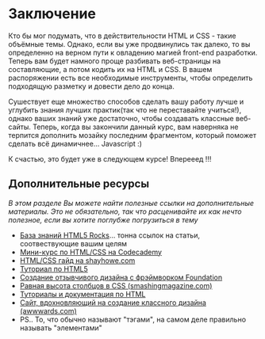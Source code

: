 # Заключение

Кто бы мог подумать, что в действительности HTML и CSS - такие объёмные темы. Однако, если вы уже продвинулись так далеко, то вы определенно на верном пути к овладению магией front-end разработки. Теперь вам будет намного проще разбивать веб-страницы на составляющие, а потом кодить их на HTML и CSS. В вашем распоряжении есть все необходимые инструменты, чтобы определить подходящую разметку и довести дело до конца.

Сушествует еще множество способов сделать вашу работу лучше и углубить знания лучших практик(так что не переставайте учиться!), однако ваших знаний уже достаточно, чтобы создавать классные веб-сайты. Теперь, когда вы закончили данный курс, вам наверняка не терпится дополнить мозайку последним фрагментом, который поможет сделать всё динамичнее... Javascript :)

К счастью, это будет уже в следующем курсе! Вперееед !!! 

## Дополнительные ресурсы

*В этом разделе Вы можете найти полезные ссылки на дополнительные материалы. Это не обязательно, так что расценивайте их как нечто полезное, если вы хотите поглубже погрузиться в тему*

* [База знаний HTML5 Rocks](http://www.html5rocks.com/en/)... тонна ссылок на статьи, соотвествующие вашим целям
* [Мини-курс по HTML/CSS на Codecademy](http://www.codecademy.com/tracks/web)
* [HTML/СSS гайд на shayhowe.com](http://learn.shayhowe.com/html-css/)
* [Туториал по HTML5](http://www.html-5-tutorial.com/start-html5-tutorial.htm)
* [Создание отзывчивого дизайна с фрэймворком Foundation](http://alistapart.com/article/dive-into-responsive-prototyping-with-foundation)
* [Равная высота столбцов в CSS (smashingmagazine.com)](http://coding.smashingmagazine.com/2010/11/08/equal-height-columns-using-borders-and-negative-margins-with-css/)
* [Туториалы и документация по HTML](http://www.webplatform.org/)
* [Сайт, вдохновляющий на создание классного дизайна (awwwards.com)](http://www.awwwards.com/)
* PS.. То, что обычно называют "тэгами", на самом деле правильно называть "элементами"
